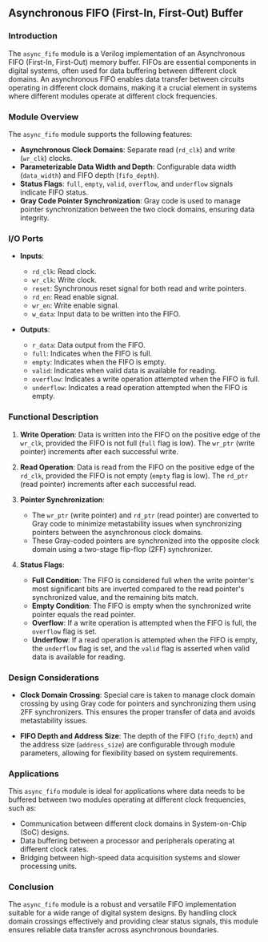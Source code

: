 ## Asynchronous FIFO (First-In, First-Out) Buffer

### Introduction

The `async_fifo` module is a Verilog implementation of an Asynchronous FIFO (First-In, First-Out) memory buffer. FIFOs are essential components in digital systems, often used for data buffering between different clock domains. An asynchronous FIFO enables data transfer between circuits operating in different clock domains, making it a crucial element in systems where different modules operate at different clock frequencies.

### Module Overview

The `async_fifo` module supports the following features:

- **Asynchronous Clock Domains**: Separate read (`rd_clk`) and write (`wr_clk`) clocks.
- **Parameterizable Data Width and Depth**: Configurable data width (`data_width`) and FIFO depth (`fifo_depth`).
- **Status Flags**: `full`, `empty`, `valid`, `overflow`, and `underflow` signals indicate FIFO status.
- **Gray Code Pointer Synchronization**: Gray code is used to manage pointer synchronization between the two clock domains, ensuring data integrity.

### I/O Ports

- **Inputs**:
  - `rd_clk`: Read clock.
  - `wr_clk`: Write clock.
  - `reset`: Synchronous reset signal for both read and write pointers.
  - `rd_en`: Read enable signal.
  - `wr_en`: Write enable signal.
  - `w_data`: Input data to be written into the FIFO.

- **Outputs**:
  - `r_data`: Data output from the FIFO.
  - `full`: Indicates when the FIFO is full.
  - `empty`: Indicates when the FIFO is empty.
  - `valid`: Indicates when valid data is available for reading.
  - `overflow`: Indicates a write operation attempted when the FIFO is full.
  - `underflow`: Indicates a read operation attempted when the FIFO is empty.

### Functional Description

1. **Write Operation**: Data is written into the FIFO on the positive edge of the `wr_clk`, provided the FIFO is not full (`full` flag is low). The `wr_ptr` (write pointer) increments after each successful write.

2. **Read Operation**: Data is read from the FIFO on the positive edge of the `rd_clk`, provided the FIFO is not empty (`empty` flag is low). The `rd_ptr` (read pointer) increments after each successful read.

3. **Pointer Synchronization**: 
   - The `wr_ptr` (write pointer) and `rd_ptr` (read pointer) are converted to Gray code to minimize metastability issues when synchronizing pointers between the asynchronous clock domains.
   - These Gray-coded pointers are synchronized into the opposite clock domain using a two-stage flip-flop (2FF) synchronizer.

4. **Status Flags**:
   - **Full Condition**: The FIFO is considered full when the write pointer's most significant bits are inverted compared to the read pointer's synchronized value, and the remaining bits match.
   - **Empty Condition**: The FIFO is empty when the synchronized write pointer equals the read pointer.
   - **Overflow**: If a write operation is attempted when the FIFO is full, the `overflow` flag is set.
   - **Underflow**: If a read operation is attempted when the FIFO is empty, the `underflow` flag is set, and the `valid` flag is asserted when valid data is available for reading.

### Design Considerations

- **Clock Domain Crossing**: Special care is taken to manage clock domain crossing by using Gray code for pointers and synchronizing them using 2FF synchronizers. This ensures the proper transfer of data and avoids metastability issues.
  
- **FIFO Depth and Address Size**: The depth of the FIFO (`fifo_depth`) and the address size (`address_size`) are configurable through module parameters, allowing for flexibility based on system requirements.

### Applications

This `async_fifo` module is ideal for applications where data needs to be buffered between two modules operating at different clock frequencies, such as:
- Communication between different clock domains in System-on-Chip (SoC) designs.
- Data buffering between a processor and peripherals operating at different clock rates.
- Bridging between high-speed data acquisition systems and slower processing units.

### Conclusion

The `async_fifo` module is a robust and versatile FIFO implementation suitable for a wide range of digital system designs. By handling clock domain crossings effectively and providing clear status signals, this module ensures reliable data transfer across asynchronous boundaries.

